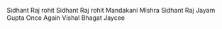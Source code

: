 Sidhant Raj rohit 
Sidhant Raj 
rohit 
Mandakani Mishra
Sidhant Raj
Jayam Gupta
Once Again
Vishal Bhagat
Jaycee
 
